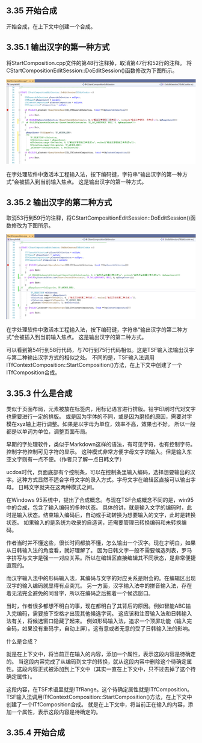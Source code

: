 ## 3.35 开始合成

开始合成，在上下文中创建一个合成。

## 3.35.1 输出汉字的第一种方式

将StartComposition.cpp文件的第48行注释掉，取消第47行和52行的注释。
将CStartCompositionEditSession::DoEditSession()函数修改为下图所示。

![输出汉字的第一种方式](输出汉字的第一种方式.png)

在字处理软件中激活本工程输入法，按下编码键，字符串“输出汉字的第一种方式”会被插入到当前输入焦点。
这是输出汉字的第一种方式。

## 3.35.2 输出汉字的第二种方式

取消53行到59行的注释，将CStartCompositionEditSession::DoEditSession()函数修改为下图所示。

![输出汉字的第二种方式](输出汉字的第二种方式.png)

在字处理软件中激活本工程输入法，按下编码键，字符串“输出汉字的第二种方式”会被插入到当前输入焦点。
这是输出汉字的第二种方式。

可以看到第54行到58行代码，与70行到75行代码相似。这是TSF输入法输出汉字与第二种输出汉字方式的相似之处。
不同的是，TSF输入法调用ITfContextComposition::StartComposition()方法，在上下文中创建了一个ITfComposition合成。

## 3.35.3 什么是合成

类似于页面布局，元素被放在标签内，用标记语言进行排版。铅字印刷时代对文字也需要进行一定的排版。
或是因为字体的不同，或是因为磨损的原因，需要对字模在xyz轴上进行调整。如果是以字母为单位，效率不高，效果也不好。
所以一般都是以单词为单位，调整页面布局。

早期的字处理软件，类似于Markdown这样的语法，有可见字符，也有控制字符。控制字符控制可见字符的显示。
这种模式非常方便字母文字的输入。但是输入东亚文字则有一点不便。（作者只了解一点日韩文字）

ucdos时代，页面底部有个控制条，可以在控制条里输入编码，选择想要输出的汉字。这种方式显然不适合字母文字的录入方式。字母文字在编辑区直接可以输出字母。
日韩文字就夹在这两种模式之间。

在Windows 95系统中，提出了合成概念。与现在TSF合成概念不同的是，win95中的合成，包含了输入编码的多种状态。
具体的讲，就是输入文字的编码时，此时是输入状态。结束输入编码后，自动或手动转换为想要输入的文字，此时是转换状态。
如果输入的是系统为收录的自造词，还需要管理已转换编码和未转换编码。

作者当时并不懂这些，很长时间都搞不懂，怎么输出一个汉字。现在才明白，如果从日韩输入法的角度看，就好理解了。
因为日韩文字一般不需要候选列表，罗马字拼写与文字是强一一对应关系。所以在编辑区直接编辑其不同状态，是非常便捷直观的。

而汉字输入法中的形码输入法，其编码与文字的对应关系是附会的。在编辑区出现汉字的输入编码就显得有点突兀。
另一方面，汉字输入法中的拼音输入法，存在着无法完全避免的同音字，所以在编码之后拖着一个候选窗口。

当时，作者很多都想不明白的事，现在都明白了其背后的原因。例如智能ABC输入完编码，需要按下空格才出现其他候选字词。
这应该和注音输入法和日韩输入法有关，将候选窗口隐藏了起来。
例如形码输入法，追求一个顶屏功能（输入完全码，如果没有重码字，自动上屏）。这有意或者无意的受了日韩输入法的影响。

什么是合成？

就是在上下文中，将当前正在输入的内容，添加一个属性，表示这段内容是待确定的。
当这段内容完成了从编码到文字的转换，就从这段内容中删除这个待确定属性。这段内容正式被添加到上下文中（其实一直在上下文中，只不过去掉了这个待确定属性）。

这段内容，在TSF术语里就是ITfRange。这个待确定属性就是ITfComposition。
TSF输入法调用ITfContextComposition::StartComposition()方法，在上下文中创建了一个ITfComposition合成。
就是在上下文中，将当前正在输入的内容，添加一个属性，表示这段内容是待确定的。

## 3.35.4 开始合成

